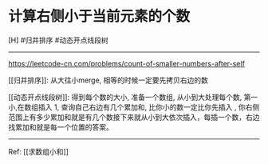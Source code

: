 # 计算右侧小于当前元素的个数

[H]
#归并排序 
#动态开点线段树

---

https://leetcode-cn.com/problems/count-of-smaller-numbers-after-self


[[归并排序]]:
从大往小merge, 相等的时候一定要先拷贝右边的数

[[动态开点线段树]]:
得到每个数的大小, 准备一个数组, 从小到大处理每个数, 
第一小,在数组插入 1, 查询自己右边有几个累加和, 比你小的数一定比你先插入
, 你右侧范围上有多少累加和就是有几个数接下来就从小到大依次插入，每插一个数，右边找累加和就是每一个位置的答案。

---

Ref:
[[求数组小和]]